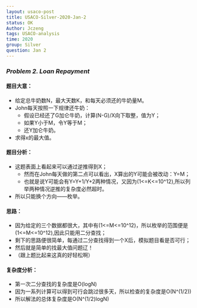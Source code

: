 ```yaml
---
layout: usaco-post
title: USACO-Silver-2020-Jan-2
status: OK
Author: Jczeng
tags: USACO-analysis
time: 2020
group: Silver
question: Jan 2
---
```

### *Problem 2. Loan Repayment*

#### 题目大意：

* 给定总牛奶数N，最大天数K，和每天必须还的牛奶量M。
* John每天按照一下规律还牛奶：
  * 假设已经还了G加仑牛奶，计算(N-G)/X向下取整，值为Y；
  * 如果Y小于M，令Y等于M；
  * 还Y加仑牛奶。
* 求得x的最大值。

#### 题目分析：

* 这题表面上看起来可以通过逆推得到X；
  * 然而在John每天做的第二点可以看出，X算出的Y可能会被改动：Y=M；
  * 也就是说Y可能会有Y=Y+1/Y+2两种情况，又因为(1<=K<=10^12),所以列举两种情况逆推的复杂度必然超时。
* 所以只能换个方向——枚举。

#### 思路：

* 因为给定的三个数据都很大，其中有(1<=M<=10^12)，所以枚举的范围便是(1<=M<=10^12),因此只能用二分查找；
* 剩下的思路便很简单，每通过二分查找得到一个X后，模拟题目看是否可行；
* 然后就是简单的找最大值问题辽！
* （跟上题比起来这真的好轻松啊）

#### 复杂度分析：

* 第一次二分查找的复杂度是O(logN)
* 因为一系列计算可以得到可行会跳过很多天，所以检查的复杂度是O(N^(1/2))
* 所以解法的总体复杂度是O(N^(1/2)logN)